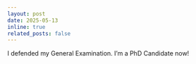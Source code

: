 ```yaml
---
layout: post
date: 2025-05-13
inline: true
related_posts: false
---
```


I defended my General Examination. I’m a PhD Candidate now!